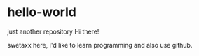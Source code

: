 # hello-world
just another repository
Hi there!

swetaxx here, I'd like to learn programming and also use github.
